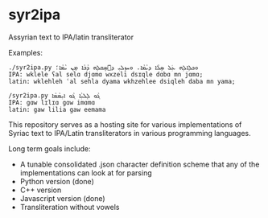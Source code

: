 # syr2ipa
Assyrian text to IPA/latin transliterator

Examples:
```
./syr2ipa.py ܘܟܠܹܐܠܹܗ ܥܲܠ ܣܹܠܵܐ ܕܝܵܡܵܐ. ܘܚܙܹܠܝܼ ܕܐَܣܸܩܠܹܗ ܕܵܒܵܐ ܡ̣ܢ ܝܵܡܵܐ؛
IPA: wklele ʕal selɑ djɑmɑ wxzeli dsɪqle dɑbɑ mn jɑmɑ;  
latin: wklehleh ʿal sehla dyama wkhzehlee dsiqleh daba mn yama;  
```

```
/syr2ipa.py ܓܵܘ ܠܸܠܝܼܵܐ ܓܵܘ ܐܝܼܡܵܡܵܐ                            
IPA: gɑw lɪlɪɑ gɑw imɑmɑ  
latin: gaw lilia gaw eemama
```

This repository serves as a hosting site for various implementations of Syriac text to IPA/Latin transliterators in various programming languages.

Long term goals include:
- A tunable consolidated .json character definition scheme that any of the implementations can look at for parsing
- Python version (done)
- C++ version
- Javascript version (done)
- Transliteration without vowels
